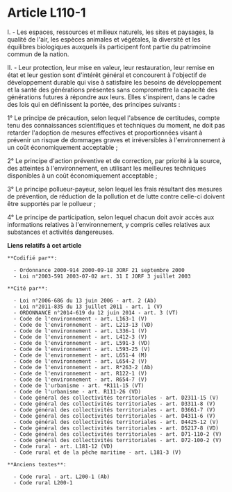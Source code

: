 # Article L110-1

I. - Les espaces, ressources et milieux naturels, les sites et paysages, la qualité de l'air, les espèces animales et
végétales, la diversité et les équilibres biologiques auxquels ils participent font partie du patrimoine commun de la nation.

II. - Leur protection, leur mise en valeur, leur restauration, leur remise en état et leur gestion sont d'intérêt général et
concourent à l'objectif de développement durable qui vise à satisfaire les besoins de développement et la santé des
générations présentes sans compromettre la capacité des générations futures à répondre aux leurs. Elles s'inspirent, dans le
cadre des lois qui en définissent la portée, des principes suivants :

1° Le principe de précaution, selon lequel l'absence de certitudes, compte tenu des connaissances scientifiques et techniques
du moment, ne doit pas retarder l'adoption de mesures effectives et proportionnées visant à prévenir un risque de dommages
graves et irréversibles à l'environnement à un coût économiquement acceptable ;

2° Le principe d'action préventive et de correction, par priorité à la source, des atteintes à l'environnement, en utilisant
les meilleures techniques disponibles à un coût économiquement acceptable ;

3° Le principe pollueur-payeur, selon lequel les frais résultant des mesures de prévention, de réduction de la pollution et
de lutte contre celle-ci doivent être supportés par le pollueur ;

4° Le principe de participation, selon lequel chacun doit avoir accès aux informations relatives à l'environnement, y compris
celles relatives aux substances et activités dangereuses.

**Liens relatifs à cet article**

	**Codifié par**:

	  - Ordonnance 2000-914 2000-09-18 JORF 21 septembre 2000
	  - Loi n°2003-591 2003-07-02 art. 31 I JORF 3 juillet 2003

	**Cité par**:

	  - Loi n°2006-686 du 13 juin 2006 - art. 2 (Ab)
	  - Loi n°2011-835 du 13 juillet 2011 - art. 1 (V)
	  - ORDONNANCE n°2014-619 du 12 juin 2014 - art. 3 (VT)
	  - Code de l'environnement - art. L163-1 (V)
	  - Code de l'environnement - art. L213-13 (VD)
	  - Code de l'environnement - art. L336-1 (V)
	  - Code de l'environnement - art. L412-3 (V)
	  - Code de l'environnement - art. L591-3 (VD)
	  - Code de l'environnement - art. L593-25 (V)
	  - Code de l'environnement - art. L651-4 (M)
	  - Code de l'environnement - art. L654-2 (V)
	  - Code de l'environnement - art. R*263-2 (Ab)
	  - Code de l'environnement - art. R122-1 (V)
	  - Code de l'environnement - art. R654-7 (V)
	  - Code de l'urbanisme - art. *R111-15 (VT)
	  - Code de l'urbanisme - art. R111-26 (VD)
	  - Code général des collectivités territoriales - art. D2311-15 (V)
	  - Code général des collectivités territoriales - art. D3311-8 (V)
	  - Code général des collectivités territoriales - art. D3661-7 (V)
	  - Code général des collectivités territoriales - art. D4311-6 (V)
	  - Code général des collectivités territoriales - art. D4425-12 (V)
	  - Code général des collectivités territoriales - art. D5217-8 (VD)
	  - Code général des collectivités territoriales - art. D71-110-2 (V)
	  - Code général des collectivités territoriales - art. D72-100-2 (V)
	  - Code rural - art. L181-12 (VD)
	  - Code rural et de la pêche maritime - art. L181-3 (V)

	**Anciens textes**:

	  - Code rural - art. L200-1 (Ab)
	  - Code rural L200-1
